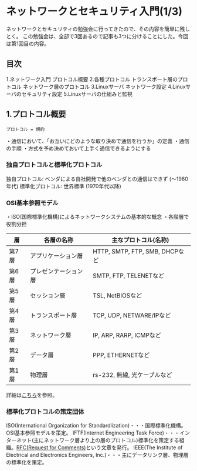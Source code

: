 #  ネットワークとセキュリティ入門(1/3)

ネットワークとセキュリティの勉強会に行ってきたので、その内容を簡単に残しとく。
この勉強会は、全部で3回あるので記事も3つに分けることにした。今回は第1回目の内容。

## 目次

1.ネットワーク入門
 プロトコル概要
2.各種プロトコル
 トランスポート層のプロトコル
 ネットワーク層のプロトコル
3.Linuxサーバ
 ネットワーク設定
4.Linuxサーバのセキュリティ設定
5.Linuxサーバの仕組みと監視

## 1.プロトコル概要

```
プロトコル = 規約
```

・通信において、「お互いにどのような取り決めで通信を行うか」の定義
・通信の手順
・方式を予め決めておいて上手く通信できるようにする

### 独自プロトコルと標準化プロトコル

独自プロトコル: ベンダによる自社開発で他のベンダとの通信はできず (〜1960年代)
標準化プロトコル: 世界標準 (1970年代以降)

### OSI基本参照モデル

・ISO(国際標準化機構)によるネットワークシステムの基本的な概念
・各階層で役割分担 

|層 |各層の名称 |主なプロトコル(名称) |
|---|---|---|
|第7層 |アプリケーション層 |HTTP, SMTP, FTP, SMB, DHCPなど |
|第6層 |プレゼンテーション層 |SMTP, FTP, TELENETなど |
|第5層 |セッション層 |TSL, NetBIOSなど |
|第4層 |トランスポート層 |TCP, UDP, NETWARE/IPなど |
|第3層 |ネットワーク層 |IP, ARP, RARP, ICMPなど |
|第2層 |データ層 |PPP, ETHERNETなど |
|第1層 |物理層 |rs-232, 無線, 光ケーブルなど |

詳細は[こちら](http://www.asahi-net.or.jp/~ax2s-kmtn/ref/standard_org.html)を参照。

### 標準化プロトコルの策定団体

ISO(International Organization for Standardlization)・・・国際標準化機構。OSI基本参照モデルを策定。
IFTF(Internet Engineering Task Force)・・・インターネット(主にネットワーク層より上の層のプロトコル)標準化を策定する組織。[RFC(Request for Comments)](https://tools.ietf.org/rfc/)という文章を発行。
IEEE(The Institute of Electrical and Electronics Engineers, Inc.)・・・主にデータリンク層、物理層の標準化を策定。
